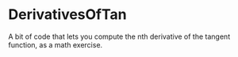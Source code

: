 # DerivativesOfTan
A bit of code that lets you compute the nth derivative of the tangent function, as a math exercise.
